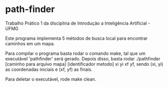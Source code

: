# path-finder
Trabalho Prático 1 da disciplina de  Introdução a Inteligência Artificial - UFMG 

Este programa implementa 5 métodos de busca local para encontrar caminhos em um mapa. 

Para compilar o programa basta rodar o comando make, tal que um executável 'pathfinder' será gerado. Depois disso, basta rodar ./pathfinder [caminho para arquivo mapa] [identificador metodo] xi yi xf yf, sendo (xi, yi) as coordenadas iniciais e (xf, yf) as finais. 

Para deletar o executável, rode make clean.
